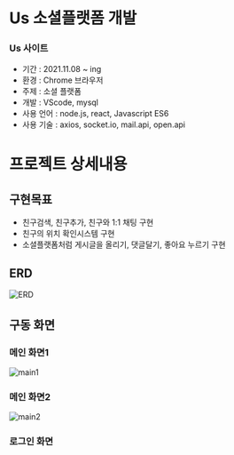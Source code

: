 # Us 소셜플랫폼 개발

### Us 사이트

* 기간 : 2021.11.08 ~ ing
* 환경 : Chrome 브라우저
* 주제 : 소셜 플랫폼
* 개발 : VScode, mysql
* 사용 언어 : node.js, react, Javascript ES6
* 사용 기술 : axios, socket.io, mail.api, open.api

# 프로젝트 상세내용

## 구현목표
+ 친구검색, 친구추가, 친구와 1:1 채팅 구현
+ 친구의 위치 확인시스템 구현
+ 소셜플랫폼처럼 게시글을 올리기, 댓글달기, 좋아요 누르기 구현

## ERD
![ERD](/image/ERD1.png)

## 구동 화면
  ### 메인 화면1

![main1](/image/main1.png)
  ### 메인 화면2

![main2](/image/main2.png)
  ### 로그인 화면
